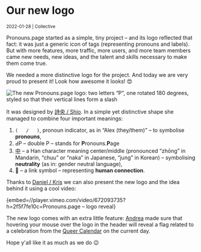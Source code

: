 # Our new logo

<small>2022-01-28 | Collective</small>

Pronouns.page started as a simple, tiny project – and its logo reflected that fact:
it was just a generic icon of tags (representing pronouns and labels).
But with more features, more traffic, more users, and more team members
came new needs, new ideas, and the talent and skills necessary to make them come true.

We needed a more distinctive logo for the project.
And today we are very proud to present it! Look how awesome it looks! 😍

![The new Pronouns.page logo: two letters “P”, one rotated 180 degrees, styled so that their vertical lines form a slash](/img-local/blog/new-logo.png)

It was designed by [詩央 / Shio](/@shio_o). In a simple yet distinctive shape she managed to combine four important meanings:

1. `(   /   )`, pronoun indicator, as in “Alex (they/them)” – to symbolise **pronouns**, 
2. ԀP – double P – stands for **P**ronouns.**P**age
3. [中](https://en.wiktionary.org/wiki/%E4%B8%AD) – a Han character meaning center/middle
   (pronounced “zhōng” in Mandarin, “chuu” or “naka” in Japanese, “jung” in Korean) –
   symbolising **neutrality** (as in: gender neutral language),
4. 🔗 – a link symbol – representing **human connection**.

Thanks to [Daniel / Kris](/@CtrlAltGr) we can also present the new logo and the idea behind it using a cool video: 

{embed=//player.vimeo.com/video/672093735?h=2f5f7fe10c=Pronouns.page – logo reveal}

The new logo comes with an extra little feature:
[Andrea](/@andrea) made sure that hovering your mouse over the logo in the header will reveal
a flag related to a celebration from the [Queer Calendar](/calendar) on the current day.

Hope y'all like it as much as we do 😉
